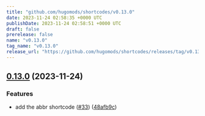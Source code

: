 ```yaml
---
title: "github.com/hugomods/shortcodes/v0.13.0"
date: 2023-11-24 02:58:35 +0000 UTC
publishDate: 2023-11-24 02:58:51 +0000 UTC
draft: false
prerelease: false
name: "v0.13.0"
tag_name: "v0.13.0"
release_url: "https://github.com/hugomods/shortcodes/releases/tag/v0.13.0"
---
```


## [0.13.0](https://github.com/hugomods/shortcodes/compare/v0.12.1...v0.13.0) (2023-11-24)


### Features

* add the abbr shortcode ([#33](https://github.com/hugomods/shortcodes/issues/33)) ([48afb9c](https://github.com/hugomods/shortcodes/commit/48afb9c0082a02a1621759e98a886689a372be42))
